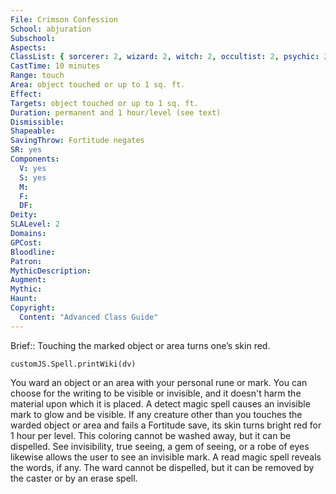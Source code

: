 ```yaml
---
File: Crimson Confession
School: abjuration
Subschool: 
Aspects: 
ClassList: { sorcerer: 2, wizard: 2, witch: 2, occultist: 2, psychic: 2 }
CastTime: 10 minutes
Range: touch
Area: object touched or up to 1 sq. ft.
Effect: 
Targets: object touched or up to 1 sq. ft.
Duration: permanent and 1 hour/level (see text)
Dismissible: 
Shapeable: 
SavingThrow: Fortitude negates
SR: yes
Components:
  V: yes
  S: yes
  M: 
  F: 
  DF: 
Deity: 
SLALevel: 2
Domains: 
GPCost: 
Bloodline: 
Patron: 
MythicDescription: 
Augment: 
Mythic: 
Haunt: 
Copyright:
  Content: "Advanced Class Guide"
---
```

Brief:: Touching the marked object or area turns one’s skin red.

```dataviewjs
customJS.Spell.printWiki(dv)
```

You ward an object or an area with your personal rune or mark. You can choose for the writing to be visible or invisible, and it doesn't harm the material upon which it is placed. A detect magic spell causes an invisible mark to glow and be visible. If any creature other than you touches the warded object or area and fails a Fortitude save, its skin turns bright red for 1 hour per level. This coloring cannot be washed away, but it can be dispelled.  See invisibility, true seeing, a gem of seeing, or a robe of eyes likewise allows the user to see an invisible mark. A read magic spell reveals the words, if any. The ward cannot be dispelled, but it can be removed by the caster or by an erase spell.

